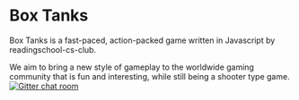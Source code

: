 Box Tanks
=========

Box Tanks is a fast-paced, action-packed game written in Javascript by readingschool-cs-club.

We aim to bring a new style of gameplay to the worldwide gaming community that is fun and interesting, while still being a shooter type game.
[![Gitter chat room](https://badges.gitter.im/Join%20Chat.svg)](https://gitter.im/readingschool-cs-club/box-tanks?utm_source=badge&utm_medium=badge&utm_campaign=pr-badge&utm_content=badge)
